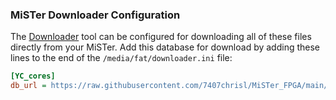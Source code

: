 ### MiSTer Downloader Configuration

The [Downloader](https://github.com/MiSTer-devel/Downloader_MiSTer) tool can be configured for downloading all of these files directly from your MiSTer.  Add this database for download by adding these lines to the end of the `/media/fat/downloader.ini` file:

```ini
[YC_cores]
db_url = https://raw.githubusercontent.com/7407chrisl/MiSTer_FPGA/main/YC_db.json.zip

```

